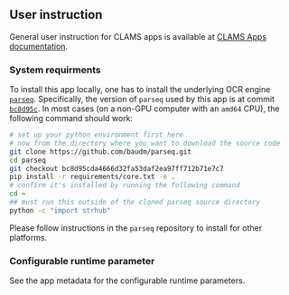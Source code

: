 ## User instruction

General user instruction for CLAMS apps is available at [CLAMS Apps documentation](https://apps.clams.ai/clamsapp).

### System requirments

To install this app locally, one has to install the underlying OCR engine [`parseq`](https://github.com/baudm/parseq). 
Specifically, the version of `parseq` used by this app is at commit [`bc8d95c`](https://github.com/baudm/parseq/tree/bc8d95cda4666d32fa53daf2ea97ff712b71e7c7). 
In most cases (on a non-GPU computer with an `amd64` CPU), the following command should work:

```bash 
# set up your python environment first here
# now from the directory where you want to download the source code
git clone https://github.com/baudm/parseq.git
cd parseq
git checkout bc8d95cda4666d32fa53daf2ea97ff712b71e7c7
pip install -r requirements/core.txt -e . 
# confirm it's installed by running the following command
cd ~
## must run this outside of the cloned parseq source directory
python -c "import strhub"
```

Please follow instructions in the `parseq` repository to install for other platforms.


### Configurable runtime parameter

See the app metadata for the configurable runtime parameters.